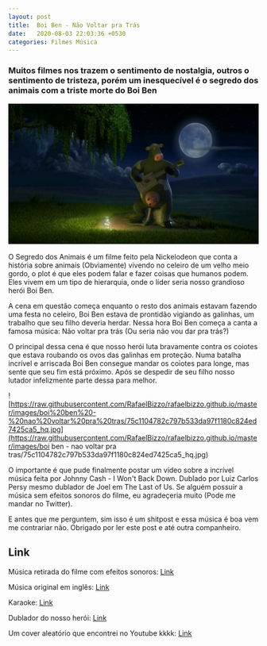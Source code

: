 ```yaml
---
layout: post
title:  Boi Ben - Não Voltar pra Trás
date:   2020-08-03 22:03:36 +0530
categories: Filmes Música
---
```


### Muitos filmes nos trazem o sentimento de nostalgia, outros o sentimento de tristeza, porém um inesquecível é o segredo dos animais com a triste morte do Boi Ben

![Boi Ben de noite](https://raw.githubusercontent.com/RafaelBizzo/rafaelbizzo.github.io/master/images/boi%20ben%20-%20nao%20voltar%20pra%20tras/maxresdefault.jpg)

O Segredo dos Animais é um filme feito pela Nickelodeon que conta a história sobre animais (Obviamente) vivendo no celeiro de um velho meio gordo, o plot é que eles podem falar e fazer coisas que humanos podem. Eles vivem em um tipo de hierarquia, onde o líder seria nosso grandioso herói Boi Ben.

A cena em questão começa enquanto o resto dos animais estavam fazendo uma festa no celeiro, Boi Ben estava de prontidão vigiando as galinhas, um trabalho que seu filho deveria herdar. Nessa hora Boi Ben começa a canta a famosa música: Não voltar pra trás (Ou seria não vou dar pra trás?)

O principal dessa cena é que nosso herói luta bravamente contra os coiotes que estava roubando os ovos das galinhas em proteção. Numa batalha incrível e arriscada Boi Ben consegue mandar os coiotes para longe, mas sente que seu fim está próximo. Após se despedir de seu filho nosso lutador infelizmente parte dessa para melhor.

![https://raw.githubusercontent.com/RafaelBizzo/rafaelbizzo.github.io/master/images/boi%20ben%20-%20nao%20voltar%20pra%20tras/75c1104782c797b533da97f1180c824ed7425ca5_hq.jpg](https://raw.githubusercontent.com/RafaelBizzo/rafaelbizzo.github.io/master/images/boi ben - nao voltar pra tras/75c1104782c797b533da97f1180c824ed7425ca5_hq.jpg)

O importante é que pude finalmente postar um vídeo sobre a incrível música feita por Johnny Cash - I Won't Back Down. Dublado por Luiz Carlos Persy mesmo dublador de Joel em The Last of Us. Se alguém possuir a música sem efeitos sonoros do filme, eu agradeçeria muito (Pode me mandar no Twitter).

E antes que me perguntem, sim isso é um shitpost e essa música é boa vem me contrariar não. Obrigado por ler este post e até outra companheiro.

## Link

Música retirada do filme com efeitos sonoros: [Link](https://www.youtube.com/watch?v=VXrxBNFAYUg)

Música original em inglês: [Link](https://www.youtube.com/watch?v=N8i5NLyXZdc)

Karaoke: [Link](https://www.youtube.com/watch?v=BanHjrC3LqY)

Dublador do nosso herói: [Link](https://vvikipedia.fandom.com/pt/wiki/Luiz_Carlos_Persy)

Um cover aleatório que encontrei no Youtube kkkk: [Link](https://www.youtube.com/watch?v=A7Y0V2HP1yU)
